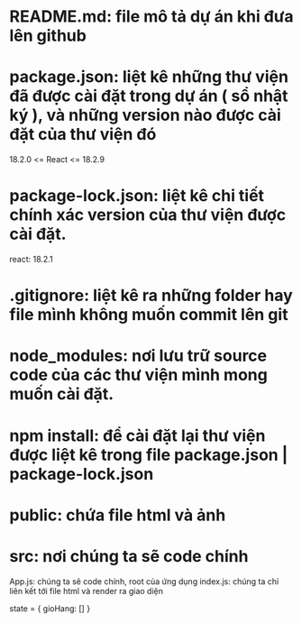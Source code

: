 # README.md: file mô tả dự án khi đưa lên github

# package.json: liệt kê những thư viện đã được cài đặt trong dự án ( sổ nhật ký ), và những version nào được cài đặt của thư viện đó

18.2.0 <= React <= 18.2.9

# package-lock.json: liệt kê chi tiết chính xác version của thư viện được cài đặt.

react: 18.2.1

# .gitignore: liệt kê ra những folder hay file mình không muốn commit lên git

# node_modules: nơi lưu trữ source code của các thư viện mình mong muốn cài đặt.

# npm install: để cài đặt lại thư viện được liệt kê trong file package.json | package-lock.json

# public: chứa file html và ảnh

# src: nơi chúng ta sẽ code chính

App.js: chúng ta sẽ code chính, root của ứng dụng
index.js: chúng ta chỉ liên kết tới file html và render ra giao diện

state =
{
gioHang: []
}
